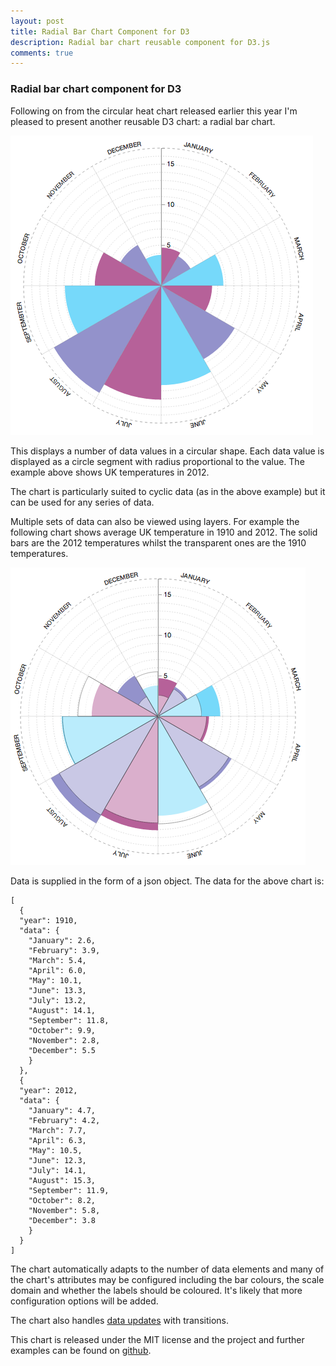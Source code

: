 ```yaml
---
layout: post
title: Radial Bar Chart Component for D3
description: Radial bar chart reusable component for D3.js
comments: true
---
```

<h3>Radial bar chart component for D3</h3>

<p>Following on from the circular heat chart released earlier this year I'm pleased to present another reusable D3 chart: a radial bar chart.</p>

<img src="/img/radial-bar-sample1.png">

<p>This displays a number of data values in a circular shape. Each data value is displayed as a circle segment with radius proportional to the value. The example above shows UK temperatures in 2012.</p>

<p>The chart is particularly suited to cyclic data (as in the above example) but it can be used for any series of data.</p>

<p>Multiple sets of data can also be viewed using layers. For example the following chart shows average UK temperature in 1910 and 2012. The solid bars are the 2012 temperatures whilst the transparent ones are the 1910 temperatures.</p>

<img src="/img/radial-bar-layers.png">

<p>Data is supplied in the form of a json object. The data for the above chart is:</p>

<pre><code>[
  {
  "year": 1910,
  "data": {
    "January": 2.6,
    "February": 3.9,
    "March": 5.4,
    "April": 6.0,
    "May": 10.1,
    "June": 13.3,
    "July": 13.2,
    "August": 14.1,
    "September": 11.8,
    "October": 9.9,
    "November": 2.8,
    "December": 5.5 
    }
  },
  {
  "year": 2012,
  "data": {
    "January": 4.7,
    "February": 4.2,
    "March": 7.7,
    "April": 6.3,
    "May": 10.5,
    "June": 12.3,
    "July": 14.1,
    "August": 15.3,
    "September": 11.9,
    "October": 8.2,
    "November": 5.8,
    "December": 3.8 
    }
  }
]
</code></pre>

<p>The chart automatically adapts to the number of data elements and many of the chart's attributes may be configured including the bar colours, the scale domain and whether the labels should be coloured. It's likely that more configuration options will be added.</p>

<p>The chart also handles <a href="/lab/updatable-radial-bar">data updates</a> with transitions.</p>

<p>This chart is released under the MIT license and the project and further examples can be found on <a href="https://github.com/prcweb/d3-radialbar">github</a>.</p>